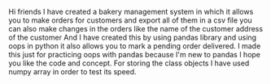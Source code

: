 Hi friends I have created a bakery management system in which it allows you to make orders for customers and export all of them in a csv file you can also make changes in the
orders like the name of the customer address of the customer And I have created this by using pandas library and using oops in python it also allows you to mark a pending order delivered.
I made this just for practicing oops with pandas because I'm new to pandas I hope you like the code and concept.
For storing the class objects I have used numpy array in order to test its speed.
